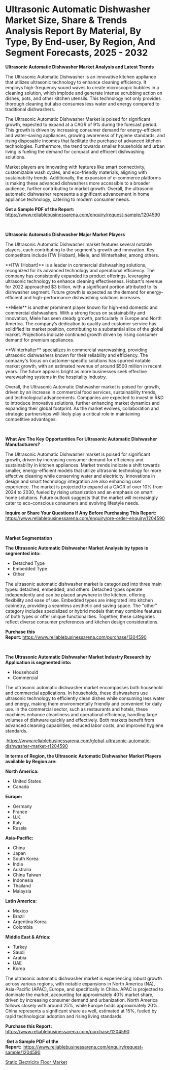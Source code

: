 <p><h1>Ultrasonic Automatic Dishwasher Market Size, Share & Trends Analysis Report By Material, By Type, By End-user, By Region, And Segment Forecasts, 2025 - 2032</h1></p><p><strong>Ultrasonic Automatic Dishwasher Market Analysis and Latest Trends</strong></p>
<p><p>The Ultrasonic Automatic Dishwasher is an innovative kitchen appliance that utilizes ultrasonic technology to enhance cleaning efficiency. It employs high-frequency sound waves to create microscopic bubbles in a cleaning solution, which implode and generate intense scrubbing action on dishes, pots, and other kitchen utensils. This technology not only provides thorough cleaning but also consumes less water and energy compared to traditional dishwashers.</p><p>The Ultrasonic Automatic Dishwasher Market is poised for significant growth, expected to expand at a CAGR of 9% during the forecast period. This growth is driven by increasing consumer demand for energy-efficient and water-saving appliances, growing awareness of hygiene standards, and rising disposable incomes that facilitate the purchase of advanced kitchen technologies. Furthermore, the trend towards smaller households and urban living is fueling the demand for compact and efficient dishwashing solutions.</p><p>Market players are innovating with features like smart connectivity, customizable wash cycles, and eco-friendly materials, aligning with sustainability trends. Additionally, the expansion of e-commerce platforms is making these advanced dishwashers more accessible to a broader audience, further contributing to market growth. Overall, the ultrasonic automatic dishwasher represents a significant advancement in home appliance technology, catering to modern consumer needs.</p></p>
<p><strong>Get a Sample PDF of the Report:&nbsp;</strong> <a href="https://www.reliablebusinessarena.com/enquiry/request-sample/1204590?utm_campaign=2033&utm_medium=2&utm_source=Github&utm_content=ia&utm_term=26032025&utm_id=ultrasonic-automatic-dishwasher">https://www.reliablebusinessarena.com/enquiry/request-sample/1204590</a></p>
<p>&nbsp;</p>
<p><strong>Ultrasonic Automatic Dishwasher Major Market Players</strong></p>
<p><p>The Ultrasonic Automatic Dishwasher market features several notable players, each contributing to the segment's growth and innovation. Key competitors include ITW (Hobart), Miele, and Winterhalter, among others. </p><p>**ITW (Hobart)** is a leader in commercial dishwashing solutions, recognized for its advanced technology and operational efficiency. The company has consistently expanded its product offerings, leveraging ultrasonic technology to enhance cleaning effectiveness. Hobart's revenue for 2022 approached $3 billion, with a significant portion attributed to its dishwasher segment. Future growth is expected as the demand for energy-efficient and high-performance dishwashing solutions increases.</p><p>**Miele** is another prominent player known for high-end domestic and commercial dishwashers. With a strong focus on sustainability and innovation, Miele has seen steady growth, particularly in Europe and North America. The company’s dedication to quality and customer service has solidified its market position, contributing to a substantial slice of the global market. Projections indicate continued growth driven by rising consumer demand for premium appliances.</p><p>**Winterhalter** specializes in commercial warewashing, providing ultrasonic dishwashers known for their reliability and efficiency. The company's focus on customer-specific solutions has spurred notable market growth, with an estimated revenue of around $500 million in recent years. The future appears bright as more businesses seek effective warewashing systems in the hospitality industry.</p><p>Overall, the Ultrasonic Automatic Dishwasher market is poised for growth, driven by an increase in commercial food services, sustainability trends, and technological advancements. Companies are expected to invest in R&D to introduce innovative solutions, further enhancing market dynamics and expanding their global footprint. As the market evolves, collaboration and strategic partnerships will likely play a critical role in maintaining competitive advantages.</p></p>
<p>&nbsp;</p>
<p><strong>What Are The Key Opportunities For Ultrasonic Automatic Dishwasher Manufacturers?</strong></p>
<p><p>The Ultrasonic Automatic Dishwasher market is poised for significant growth, driven by increasing consumer demand for efficiency and sustainability in kitchen appliances. Market trends indicate a shift towards smaller, energy-efficient models that utilize ultrasonic technology for more effective cleaning while conserving water and electricity. Innovations in design and smart technology integration are also enhancing user experience. The market is projected to expand at a CAGR of over 10% from 2024 to 2030, fueled by rising urbanization and an emphasis on smart home solutions. Future outlook suggests that the market will increasingly cater to eco-conscious consumers and evolving lifestyle needs.</p></p>
<p><strong>Inquire or Share Your Questions If Any Before Purchasing This Report:</strong> <a href="https://www.reliablebusinessarena.com/enquiry/pre-order-enquiry/1204590?utm_campaign=2033&utm_medium=2&utm_source=Github&utm_content=ia&utm_term=26032025&utm_id=ultrasonic-automatic-dishwasher">https://www.reliablebusinessarena.com/enquiry/pre-order-enquiry/1204590</a></p>
<p>&nbsp;</p>
<p><strong>Market Segmentation</strong></p>
<p><strong>The Ultrasonic Automatic Dishwasher Market Analysis by types is segmented into:</strong></p>
<p><ul><li>Detached Type</li><li>Embedded Type</li><li>Other</li></ul></p>
<p><p>The ultrasonic automatic dishwasher market is categorized into three main types: detached, embedded, and others. Detached types operate independently and can be placed anywhere in the kitchen, offering flexibility and ease of use. Embedded types are integrated into kitchen cabinetry, providing a seamless aesthetic and saving space. The "other" category includes specialized or hybrid models that may combine features of both types or offer unique functionalities. Together, these categories reflect diverse consumer preferences and kitchen design considerations.</p></p>
<p><strong>Purchase this Report:&nbsp;</strong><a href="https://www.reliablebusinessarena.com/purchase/1204590?utm_campaign=2033&utm_medium=2&utm_source=Github&utm_content=ia&utm_term=26032025&utm_id=ultrasonic-automatic-dishwasher">https://www.reliablebusinessarena.com/purchase/1204590</a></p>
<p>&nbsp;</p>
<p><strong>The Ultrasonic Automatic Dishwasher Market Industry Research by Application is segmented into:</strong></p>
<p><ul><li>Househould</li><li>Commercial</li></ul></p>
<p><p>The ultrasonic automatic dishwasher market encompasses both household and commercial applications. In households, these dishwashers use ultrasonic technology to efficiently clean dishes while consuming less water and energy, making them environmentally friendly and convenient for daily use. In the commercial sector, such as restaurants and hotels, these machines enhance cleanliness and operational efficiency, handling large volumes of dishware quickly and effectively. Both markets benefit from advanced cleaning capabilities, reduced labor costs, and improved hygiene standards.</p></p>
<p><a href="https://www.reliablebusinessarena.com/global-ultrasonic-automatic-dishwasher-market-r1204590?utm_campaign=2033&utm_medium=2&utm_source=Github&utm_content=ia&utm_term=26032025&utm_id=ultrasonic-automatic-dishwasher">&nbsp;https://www.reliablebusinessarena.com/global-ultrasonic-automatic-dishwasher-market-r1204590</a></p>
<p><strong>In terms of Region, the Ultrasonic Automatic Dishwasher Market Players available by Region are:</strong></p>
<p>
    <p> <strong> North America: </strong>
        <ul>
            <li>United States</li>
            <li>Canada</li>
        </ul>
        </p> 
    <p> <strong> Europe: </strong>
        <ul>
            <li>Germany</li>
            <li>France</li>
            <li>U.K.</li>
            <li>Italy</li>
            <li>Russia</li>
        </ul>
        </p> 
    <p> <strong> Asia-Pacific: </strong>
        <ul>
            <li>China</li>
            <li>Japan</li>
            <li>South Korea</li>
            <li>India</li>
            <li>Australia</li>
            <li>China Taiwan</li>
            <li>Indonesia</li>
            <li>Thailand</li>
            <li>Malaysia</li>
        </ul>
        </p> 
    <p> <strong> Latin America: </strong>
        <ul>
            <li>Mexico</li>
            <li>Brazil</li>
            <li>Argentina Korea</li>
            <li>Colombia</li>
        </ul>
        </p> 
    <p> <strong> Middle East & Africa: </strong>
        <ul>
            <li>Turkey</li>
            <li>Saudi</li>
            <li>Arabia</li>
            <li>UAE</li>
            <li>Korea</li>
        </ul>
    </p>
    </p>
<p><p>The ultrasonic automatic dishwasher market is experiencing robust growth across various regions, with notable expansions in North America (NA), Asia-Pacific (APAC), Europe, and specifically in China. APAC is projected to dominate the market, accounting for approximately 40% market share, driven by increasing consumer demand and urbanization. North America follows closely with around 25%, while Europe holds approximately 20%. China represents a significant share as well, estimated at 15%, fueled by rapid technological adoption and rising living standards.</p></p>
<p><strong>Purchase this Report: </strong><a href="https://www.reliablebusinessarena.com/purchase/1204590?utm_campaign=2033&utm_medium=2&utm_source=Github&utm_content=ia&utm_term=26032025&utm_id=ultrasonic-automatic-dishwasher">https://www.reliablebusinessarena.com/purchase/1204590</a></p>
<p>&nbsp;<strong>Get a Sample PDF of the Report:&nbsp;&nbsp;</strong><a href="https://www.reliablebusinessarena.com/enquiry/request-sample/1204590?utm_campaign=2033&utm_medium=2&utm_source=Github&utm_content=ia&utm_term=26032025&utm_id=ultrasonic-automatic-dishwasher">https://www.reliablebusinessarena.com/enquiry/request-sample/1204590</a></p>
<p><strong></strong></p>
<p><p><a href="https://github.com/mahnoor2003/Market-Research-Report-List-7/blob/main/static-electricity-floor-market.md?utm_campaign=2033&utm_medium=2&utm_source=Github&utm_content=ia&utm_term=26032025&utm_id=ultrasonic-automatic-dishwasher">Static Electricity Floor Market</a></p></p>